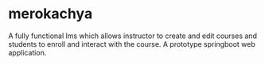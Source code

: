 # merokachya
A fully functional lms which allows instructor to create and edit courses and students to enroll and interact with the course.
A prototype springboot web application. 
